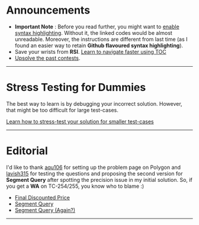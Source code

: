 # Announcements
* **Important Note** : Before you read further, you might want to [enable syntax highlighting](../../documentation/documentation.md). Without it, the linked codes would be almost unreadable. Moreover, the instructions are different from last time (as I found an easier way to retain **Github flavoured syntax highlighting**).
* Save your wrists from **RSI**. [Learn to navigate faster using TOC](../../documentation/faster-navigation.md)
* [Upsolve the past contests](../../invitation-link/invitation-link.md).

----

# Stress Testing for Dummies
The best way to learn is by debugging your incorrect solution. However, that might be too difficult for large test-cases.

[Learn how to stress-test your solution for smaller test-cases](../../documentation/stress-testing.md)

----

# Editorial

I'd like to thank [aqu106](https://github.com/aqu106) for setting up the problem page on Polygon and [lavish315](https://codeforces.com/profile/lavish315) for testing the questions and proposing the second version for **Segment Query** after spotting the precision issue in my initial solution. So, if you get a **WA** on TC-254/255, you know who to blame :)

* [Final Discounted Price](final-discounted-price/final-discounted-price.md)
* [Segment Query](segment-query/segment-query.md)
* [Segment Query (Again?)](segment-query-again/segment-query-again.md)

----
